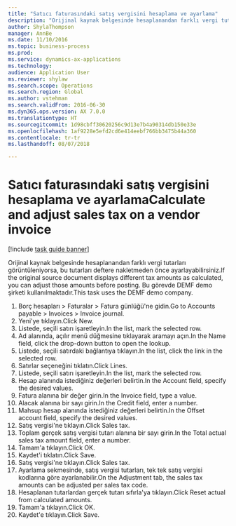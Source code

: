 ```yaml
--- 
title: "Satıcı faturasındaki satış vergisini hesaplama ve ayarlama"
description: "Orijinal kaynak belgesinde hesaplanandan farklı vergi tutarları görüntüleniyorsa, bu tutarları deftere nakletmeden önce ayarlayabilirsiniz."
author: ShylaThompson
manager: AnnBe
ms.date: 11/10/2016
ms.topic: business-process
ms.prod: 
ms.service: dynamics-ax-applications
ms.technology: 
audience: Application User
ms.reviewer: shylaw
ms.search.scope: Operations
ms.search.region: Global
ms.author: vstehman
ms.search.validFrom: 2016-06-30
ms.dyn365.ops.version: AX 7.0.0
ms.translationtype: HT
ms.sourcegitcommit: 1d98cbff30620256c9d13e7b4a90314db150e33e
ms.openlocfilehash: 1af9228e5efd2cd6e414eebf766bb3475b44a360
ms.contentlocale: tr-tr
ms.lasthandoff: 08/07/2018

---
```

# <a name="calculate-and-adjust-sales-tax-on-a-vendor-invoice"></a><span data-ttu-id="ab71c-103">Satıcı faturasındaki satış vergisini hesaplama ve ayarlama</span><span class="sxs-lookup"><span data-stu-id="ab71c-103">Calculate and adjust sales tax on a vendor invoice</span></span>

[!include [task guide banner](../../includes/task-guide-banner.md)]

<span data-ttu-id="ab71c-104">Orijinal kaynak belgesinde hesaplanandan farklı vergi tutarları görüntüleniyorsa, bu tutarları deftere nakletmeden önce ayarlayabilirsiniz.</span><span class="sxs-lookup"><span data-stu-id="ab71c-104">If the original source document displays different tax amounts as calculated, you can adjust those amounts before posting.</span></span> <span data-ttu-id="ab71c-105">Bu görevde DEMF demo şirketi kullanılmaktadır.</span><span class="sxs-lookup"><span data-stu-id="ab71c-105">This task uses the DEMF demo company.</span></span>

1. <span data-ttu-id="ab71c-106">Borç hesapları > Faturalar > Fatura günlüğü'ne gidin.</span><span class="sxs-lookup"><span data-stu-id="ab71c-106">Go to Accounts payable > Invoices > Invoice journal.</span></span>
2. <span data-ttu-id="ab71c-107">Yeni'ye tıklayın.</span><span class="sxs-lookup"><span data-stu-id="ab71c-107">Click New.</span></span>
3. <span data-ttu-id="ab71c-108">Listede, seçili satırı işaretleyin.</span><span class="sxs-lookup"><span data-stu-id="ab71c-108">In the list, mark the selected row.</span></span>
4. <span data-ttu-id="ab71c-109">Ad alanında, açılır menü düğmesine tıklayarak aramayı açın.</span><span class="sxs-lookup"><span data-stu-id="ab71c-109">In the Name field, click the drop-down button to open the lookup.</span></span>
5. <span data-ttu-id="ab71c-110">Listede, seçili satırdaki bağlantıya tıklayın.</span><span class="sxs-lookup"><span data-stu-id="ab71c-110">In the list, click the link in the selected row.</span></span>
6. <span data-ttu-id="ab71c-111">Satırlar seçeneğini tıklatın.</span><span class="sxs-lookup"><span data-stu-id="ab71c-111">Click Lines.</span></span>
7. <span data-ttu-id="ab71c-112">Listede, seçili satırı işaretleyin.</span><span class="sxs-lookup"><span data-stu-id="ab71c-112">In the list, mark the selected row.</span></span>
8. <span data-ttu-id="ab71c-113">Hesap alanında istediğiniz değerleri belirtin.</span><span class="sxs-lookup"><span data-stu-id="ab71c-113">In the Account field, specify the desired values.</span></span>
9. <span data-ttu-id="ab71c-114">Fatura alanına bir değer girin.</span><span class="sxs-lookup"><span data-stu-id="ab71c-114">In the Invoice field, type a value.</span></span>
10. <span data-ttu-id="ab71c-115">Alacak alanına bir sayı girin.</span><span class="sxs-lookup"><span data-stu-id="ab71c-115">In the Credit field, enter a number.</span></span>
11. <span data-ttu-id="ab71c-116">Mahsup hesap alanında istediğiniz değerleri belirtin.</span><span class="sxs-lookup"><span data-stu-id="ab71c-116">In the Offset account field, specify the desired values.</span></span>
12. <span data-ttu-id="ab71c-117">Satış vergisi'ne tıklayın.</span><span class="sxs-lookup"><span data-stu-id="ab71c-117">Click Sales tax.</span></span>
13. <span data-ttu-id="ab71c-118">Toplam gerçek satış vergisi tutarı alanına bir sayı girin.</span><span class="sxs-lookup"><span data-stu-id="ab71c-118">In the Total actual sales tax amount field, enter a number.</span></span>
14. <span data-ttu-id="ab71c-119">Tamam'a tıklayın.</span><span class="sxs-lookup"><span data-stu-id="ab71c-119">Click OK.</span></span>
15. <span data-ttu-id="ab71c-120">Kaydet'i tıklatın.</span><span class="sxs-lookup"><span data-stu-id="ab71c-120">Click Save.</span></span>
16. <span data-ttu-id="ab71c-121">Satış vergisi'ne tıklayın.</span><span class="sxs-lookup"><span data-stu-id="ab71c-121">Click Sales tax.</span></span>
17. <span data-ttu-id="ab71c-122">Ayarlama sekmesinde, satış vergisi tutarları, tek tek satış vergisi kodlarına göre ayarlanabilir.</span><span class="sxs-lookup"><span data-stu-id="ab71c-122">On the Adjustment tab, the sales tax amounts can be adjusted per sales tax code.</span></span>
18. <span data-ttu-id="ab71c-123">Hesaplanan tutarlardan gerçek tutarı sıfırla'ya tıklayın.</span><span class="sxs-lookup"><span data-stu-id="ab71c-123">Click Reset actual from calculated amounts.</span></span>
19. <span data-ttu-id="ab71c-124">Tamam'a tıklayın.</span><span class="sxs-lookup"><span data-stu-id="ab71c-124">Click OK.</span></span>
20. <span data-ttu-id="ab71c-125">Kaydet'e tıklayın.</span><span class="sxs-lookup"><span data-stu-id="ab71c-125">Click Save.</span></span>


